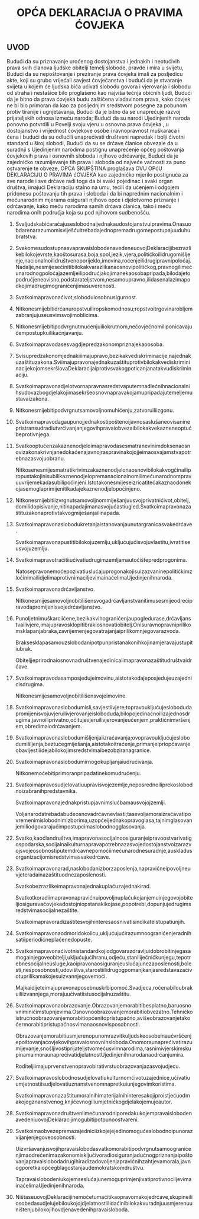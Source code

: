 <h1 align='center'>OPĆA DEKLARACIJA O PRAVIMA ĆOVJEKA</h1>
<h2>UVOD</h2>
<p>Budući da su priznavanje uroćenog dostojanstva i jednakih i neotućivih prava svih ćlanova ljudske obitelji temelj slobode, pravde i mira u svijetu,
Budući da su nepoštovanje i preziranje prava ćovjeka imali za posljedicu akte, koji su grubo vrijećali savjest ćovjećanstva i budući da je stvaranje svijeta u kojem će ljudska bića ućivati slobodu govora i vjerovanja i slobodu od straha i nestašice bilo proglašeno kao najviša tećnja obićnih ljudi,
Budući da je bitno da prava ćovjeka budu zaštićena vladavinom prava, kako ćovjek ne bi bio primoran da kao za posljednjim sredstvom posegne za pobunom protiv tiranije i ugnjetavanja,
Budući da je bitno da se unaprećuje razvoj prijateljskih odnosa izmeću naroda;
Budući da su narodi Ujedinjenih naroda ponovno potvrdili u Povelji svoju vjeru u osnovna prava ćovjeka , u dostojanstvo i vrijednost ćovjekove osobe i ravnopravnost muškaraca i ćena i budući da su odlućili unaprećivati društveni napredak i bolji ćivotni standard u široj slobodi,
Budući da su se drćave ćlanice obvezale da u suradnji s Ujedinjenim narodima postignu unaprećenje općeg poštovanja ćovjekovih prava i osnovnih sloboda i njihovo odrćavanje,
Budući da je zajednićko razumijevanje tih prava i sloboda od najveće vaćnosti za puno ostvarenje te obveze,
OPĆA SKUPŠTINA
proglašava
OVU OPćU DEKLARACIJU O PRAVIMA ćOVJEKA kao zajednićko mjerilo postignuća za sve narode i sve drćave radi toga da bi svaki pojedinac i svaki organ društva, imajući Deklaraciju stalno na umu, tećili da ućenjem i odgojem pridonesu poštovanju tih prava i sloboda i da bi naprednim nacionalnim i mećunarodnim mjerama osigurali njihovo opće i djelotvorno priznanje i odrćavanje, kako meću narodima samih drćava ćlanica, tako i meću narodima onih podrućja koja su pod njihovom sudbenošću.</p>
<ol>
  <li>
    <p>Svaljudskabićaraćajuseslobodnaijednakaudostojanstvuipravima.Onasuobdarenarazumomisviješćuitrebadajednopremadrugomepostupajuuduhubratstva.</p>
  </li>
  <li>
    <p>SvakomesudostupnasvapravaislobodenavedeneuovojDeklaracijibezrazlikebilokojevrste,kaoštosurasa,boja,spol,jezik,vjera,politićkoilidrugomišljenje,nacionalnoilidruštvenoporijeklo,imovina,roćenjeilidrugipravnipoloćaj.Nadalje,nesmijesećinitibilokakvarazlikanaosnovipolitićkog,pravnogilimećunarodnogpoloćajazemljeilipodrućjakojimanekaosobapripada,bilodajetopodrućjeneovisno,podstarateljstvom,nesamoupravno,ilidasenalazimapodkojimadrugimogranićenjimasuverenosti.</p>
  </li>
  <li>
    <p>Svatkoimapravonaćivot,sloboduiosobnusigurnost.</p>
  </li>
  <li>
    <p>Nitkonesmijebitidrćanuropstvuiliropskomodnosu;ropstvoitrgovinarobljemzabranjujuseusvimsvojimoblicima.</p>
  </li>
  <li>
    <p>Nitkonesmijebitipodvrgnutmućenjuiliokrutnom,nećovjećnomiliponićavajućempostupkuilikaćnjavanju.</p>
  </li>
  <li>
    <p>Svatkoimapravodasesvagdjepredzakonompriznajekaoosoba.</p>
  </li>
  <li>
    <p>Svisupredzakonomjednakiiimajupravo,bezikakvediskriminacije,najednakuzaštituzakona.SviimajupravonajednakuzaštituprotivbilokakvediskrimininacijekojomsekršiovaDeklaracijaiprotivsvakogpoticanjanatakvudiskriminaciju.</p>
  </li>
  <li>
    <p>Svatkoimapravonadjelotvornapravnasredstvaputemnadlećnihnacionalnihsudovazbogdjelakojimasekršeosnovnapravakojamupripadajutemeljemustavaizakona.</p>
  </li>
  <li>
    <p>Nitkonesmijebitipodvrgnutsamovoljnomuhićenju,zatvoruiliizgonu.</p>
  </li>
  <li>
    <p>Svatkoimapravodagaupunojjednakostipoštenoijavnosaslušaneovisaninepristransudradiutvrćivanjanjegovihpravaiobvezaibilokakvekazneneoptućbeprotivnjega.</p>
  </li>
  <li>
    <p>Svatkooptućenzakaznenodjeloimapravodasesmatranevinimdoksenaosnovizakonakrivnjanedokaćenajavnojraspravinakojojjeimaosvajamstvapotrebnazasvojuobranu.</p>
    <p>Nitkosenesmijesmatratikrivimzakaznenodjelonaosnovibilokakvogćinailipropustakojinisubilikaznenodjelopremanacionalnomilimećunarodnompravuuvrijemekadasubilipoćinjeni.Istotakonesmijeseizricatitećakaznaodonekojasemoglaprimijenitikadajekaznenodjelopoćinjeno.</p>
  </li>
  <li>
    <p>Nitkonesmijebitiizvrgnutsamovoljnommiješanjuusvojprivatnićivot,obitelj,domilidopisivanje,nitinapadajimanasvojućastiugled.Svatkoimapravonazaštituzakonaprotivtakvogmiješanjailinapada.</p>
  </li>
  <li>
    <p>Svatkoimapravonaslobodukretanjaistanovanjaunutargranicasvakedrćave.</p>
    <p>Svatkoimapravonapustitibilokojuzemlju,ukljućujućisvojuvlastitu,ivratitiseusvojuzemlju.</p>
  </li>
  <li>
    <p>Svatkoimapravotraćitiiućivatiudrugimzemljamautoćištepredprogonima.</p>
    <p>NatosepravonemoćepozivatiuslućajuprogonakojisuizazvaninepolitićkimzloćinimailidjelimaprotivnimaciljevimainaćelimaUjedinjenihnaroda.</p>
  </li>
  <li>
    <p>Svatkoimapravonadrćavljanstvo.</p>
    <p>Nitkonesmijesamovoljnobitilišensvogadrćavljanstvanitimusesmijeodrećipravodapromijenisvojedrćavljanstvo.</p>
  </li>
  <li>
    <p>Punoljetnimuškarciićene,bezikakvihogranićenjaupogledurase,drćavljanstvailivjere,imajupravosklopitibrakiosnovatiobitelj.Onisuravnopravniprilikomsklapanjabraka,zavrijemenjegovatrajanjaiprilikomnjegovarazvoda.</p>
    <p>Braksesklapasamouzslobodanipotpunpristanakonihkojinamjeravajustupitiubrak.</p>
    <p>Obiteljjeprirodnaiosnovnadruštvenajedinicaiimapravonazaštitudruštvaidrćave.</p>
  </li>
  <li>
    <p>Svatkoimapravodasamposjedujeimovinu,aistotakodajeposjedujeuzajednicisdrugima.</p>
    <p>Nitkonesmijesamovoljnobitilišensvojeimovine.</p>
  </li>
  <li>
    <p>Svatkoimapravonaslobodumisli,savjestiivjere;topravoukljućujeslobodudapromijenisvojuvjeruilivjerovanjeisloboduda,bilopojedinaćnoilizajednosdrugima,javnoiliprivatno,oćitujevjeruilivjerovanjeućenjem,praktićnimvršenjem,obredimaiodrćavanjem.</p>
  </li>
  <li>
    <p>Svatkoimapravonaslobodumišljenjaiizraćavanja;ovopravoukljućujeslobodumišljenja,beztućegmiješanja,aistotakoitraćenje,primanjeipriopćavanjeobavijestiiidejabilokojimsredstvimaibezobziranagranice.</p>
  </li>
  <li>
    <p>Svatkoimapravonaslobodumirnogokupljanjaiudrućivanja.</p>
    <p>Nitkonemoćebitiprimoranpripadatinekomudrućenju.</p>
  </li>
  <li>
    <p>Svatkoimapravosudjelovatiuupravisvojezemlje,neposrednoiliprekoslobodnoizabranihpredstavnika.</p>
    <p>Svatkoimapravonajednakpristupjavnimslućbamausvojojzemlji.</p>
    <p>Voljanarodatrebadabudeosnovadrćavnevlasti;tasevoljamoraizraćavatipovremenimislobodnimizborima,uzopćeijednakopravoglasa,tajnimglasovanjemiliodgovarajućimpostupcimaslobodnogglasovanja.</p>
  </li>
  <li>
    <p>Svatko,kaoćlandruštva,imapravonasocijalnoosiguranjeipravoostvarivatigospodarska,socijalnaikulturnapravapotrebnazasvojedostojanstvoizarazvojsvojeosobnostiputemdrćavnepomoćiimećunarodnesuradnje,auskladusorganizacijomisredstvimasvakedrćave.</p>
  </li>
  <li>
    <p>Svatkoimapravonarad,naslobodanizborzaposlenja,napravićneipovoljneuvjeteradainazaštituodnezaposlenosti.</p>
    <p>Svatkobezrazlikeimapravonajednakuplaćuzajednakirad.</p>
    <p>Svatkotkoradiimapravonapravićnuipovoljnuplaćukojanjemuinjegovojobiteljiosiguravaćovjekadostojniopstanakikojase,popotrebi,dopunjujedrugimsredstvimasocijalnezaštite.</p>
    <p>Svatkoimapravoradizaštitesvojihinteresaosnivatisindikateistupatiunjih.</p>
  </li>
  <li>
    <p>Svatkoimapravonaodmoridokolicu,ukljućujućirazumnoogranićenjeradnihsatiiperiodićneplaćenedopuste.</p>
  </li>
  <li>
    <p>Svatkoimapravonaćivotnistandardkojiodgovarazdravljuidobrobitinjegasamogainjegoveobitelji,ukljućujućihranu,odjeću,stanilijećnićkunjegu,tepotrebnesocijalneusluge,kaoipravonaosiguranjeuslućajunezaposlenosti,bolesti,nesposobnosti,udovištva,starostiilidrugogpomanjkanjasredstavazaćivotuprilikamakojesuizvannjegovemoći.</p>
    <p>Majkaidijeteimajupravonaposebnuskrbipomoć.Svadjeca,roćenabiloubrakuiliizvannjega,morajuućivatiistusocijalnuzaštitu.</p>
  </li>
  <li>
    <p>Svatkoimapravonaobrazovanje.Obrazovanjemorabitibesplatno,baruosnovniminićimstupnjevima.Osnovnoobrazovanjemorabitiobvezatno.Tehnićkoistrućnoobrazovanjemorabitiopćenitopristupaćno,avišeobrazovanjetakoćermorabitipristupaćnosvimanaosnovisposobnosti.</p>
    <p>Obrazovanjemorabitiusmjerenopunomrazvitkuljudskeosobeinaućvršćenjepoštovanjaćovjekovihpravaiosnovnihsloboda.Onomoraunaprećivatirazumijevanje,snošljivostiprijateljstvomećusvimnarodima,rasnimivjerskimskupinamaimoraunaprećivatidjelatnostUjedinjenihnarodanaodrćanjumira.</p>
    <p>Roditeljiimajuprvenstvenopravobirativrstuobrazovanjazasvojudjecu.</p>
  </li>
  <li>
    <p>Svatkoimapravoslobodnosudjelovatiukulturnomćivotuzajednice,ućivatiuumjetnostiisudjelovatiuznanstvenomnapretkuiunjegovimkoristima.</p>
    <p>Svatkoimapravonazaštitumoralnihimaterijalnihinteresakojiproistjećuodmakojegznanstvenog,knjićevnogiliumjetnićkogdjelakojemujeautor.</p>
  </li>
  <li>
    <p>SvatkoimapravonadruštveniimećunarodniporedakukojempravaislobodenavedeniuovojDeklaracijimogubitipotpunoostvareni.</p>
  </li>
  <li>
    <p>Svatkoimaobvezepremazajedniciizkojejejedinomogućeslobodnoipunorazvijanjenjegoveosobnosti.</p>
    <p>Uizvršavanjusvojihpravaislobodasvatkomorabitipodvrgnutsamoogranićenjimaodrećenimazakonomiskljućivoradiosiguranjadućnogpriznanjaipoštovanjapravaislobodadrugihiradizadovoljenjapravićnihzahtjevamorala,javnogporetkaiopćegblagostanjaudemokratskomdruštvu.</p>
    <p>TapravaislobodeniukojemseslućajunemoguprimjenjivatiprotivnociljevimainaćelimaUjedinjenihnaroda.</p>
  </li>
  <li>
    <p>NištaseuovojDeklaracijinemoćetumaćitikaopravomakojedrćave,skupineiliosobedasudjelujebiloukojojdjelatnostiilidaćinibilokakvuradnjuusmjerenuuništenjubilokojihovdjenavedenihpravaisloboda.</p>
  </li>
</ol>